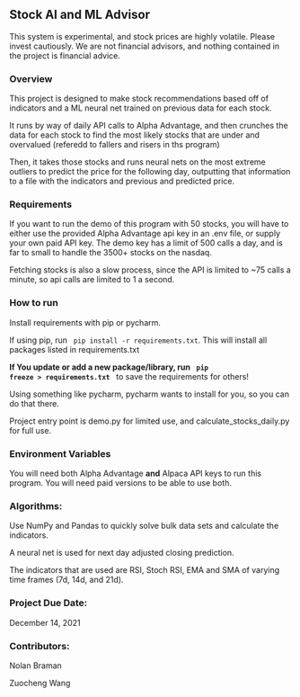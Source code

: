 ## Stock AI and ML Advisor

This system is experimental, and stock prices are highly volatile. Please invest cautiously. We are not financial advisors, and nothing contained in the project is financial advice.

### Overview

This project is designed to make stock recommendations based off of indicators and a ML neural net trained on previous data for each stock.

It runs by way of daily API calls to Alpha Advantage, and then crunches the data for each stock to find the most likely stocks that are under and overvalued (referedd to fallers and risers in ths program)

Then, it takes those stocks and runs neural nets on the most extreme outliers to predict the price for the following day, outputting that information to a file with the indicators and previous and predicted price.

### Requirements

If you want to run the demo of this program with 50 stocks, you will have to either use the provided Alpha Advantage api key in an .env file, or supply your own paid API key. The demo key has a limit of 500 calls a day, and is far to small to handle the 3500+ stocks on the nasdaq.

Fetching stocks is also a slow process, since the API is limited to ~75 calls a minute, so api calls are limited to 1 a second.

### How to run

Install requirements with pip or pycharm.

If using pip, run <code> pip install -r requirements.txt</code>. This will install all packages listed in requirements.txt

**If You update or add a new package/library, run <code> pip freeze > requirements.txt </code>** to save the requirements for
others!

Using something like pycharm, pycharm wants to install for you, so you can do that there.

Project entry point is demo.py for limited use, and calculate_stocks_daily.py for full use.

### Environment Variables

You will need both Alpha Advantage **and** Alpaca API keys to run this program. You will need paid versions to be able to use both.

### Algorithms:

Use NumPy and Pandas to quickly solve bulk data sets and calculate the indicators.

A neural net is used for next day adjusted closing prediction.

The indicators that are used are RSI, Stoch RSI, EMA and SMA of varying time frames (7d, 14d, and 21d).

### Project Due Date:

December 14, 2021

### Contributors:

Nolan Braman

Zuocheng Wang
